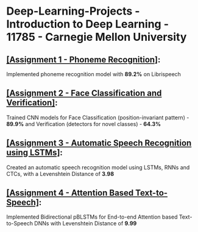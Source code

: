 # Deep-Learning-Projects - Introduction to Deep Learning - 11785 - Carnegie Mellon University

## [[Assignment 1 - Phoneme Recognition]](https://github.com/NikhilCG26/Deep-Learning-Projects/tree/main/Assignment%201%20-%20Phoneme%20Recognition):
Implemented phoneme recognition model with **89.2%** on Librispeech

## [[Assignment 2 - Face Classification and Verification]](https://github.com/NikhilCG26/Deep-Learning-Projects/tree/main/Assignment%202%20-%20Face%20Classification%20and%20Verification):
Trained CNN models for Face Classification (position-invariant pattern) - **89.9%** and Verification (detectors for novel classes) - **64.3%**

## [[Assignment 3 - Automatic Speech Recognition using LSTMs]](https://github.com/NikhilCG26/Deep-Learning-Projects/tree/main/Assignment%203%20-%20Automatic%20Speech%20Recognition%20using%20LSTMs):
Created an automatic speech recognition model using LSTMs, RNNs and CTCs, with a Levenshtein Distance of **3.98**

## [[Assignment 4 - Attention Based Text-to-Speech]](https://github.com/NikhilCG26/Deep-Learning-Projects/tree/main/Assignment%204%20-Attention%20Based%20Text-to-Speech):
Implemented Bidirectional pBLSTMs for End-to-end Attention based Text-to-Speech DNNs with Levenshtein Distance of **9.99**

